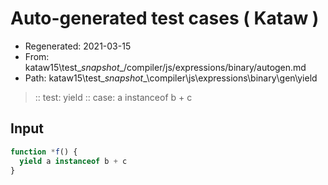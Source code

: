 # Auto-generated test cases ( Kataw )
- Regenerated: 2021-03-15
- From: kataw15\test\__snapshot__/compiler/js/expressions/binary/autogen.md
- Path: kataw15\test\__snapshot__\compiler\js\expressions\binary\gen\yield
> :: test: yield
> :: case: a instanceof b + c
## Input

`````js
function *f() {
  yield a instanceof b + c
}
`````
